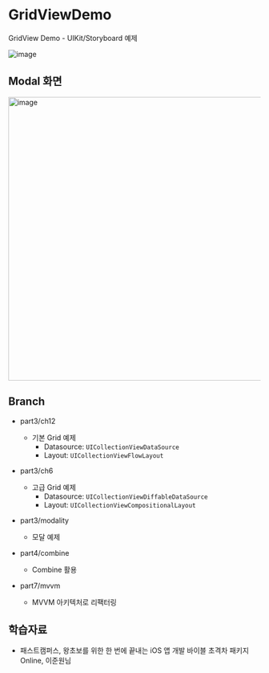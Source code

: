 # GridViewDemo
GridView Demo - UIKit/Storyboard 예제

![image](https://user-images.githubusercontent.com/89061309/202880021-1925698b-ade8-46b5-b31b-cdc6a3bcd21b.png)

## Modal 화면
<img width="565" alt="image" src="https://user-images.githubusercontent.com/89061309/203764333-507df707-185b-4e05-91dd-a1c5c2ab7dc0.png">


## Branch
* part3/ch12
  * 기본 Grid 예제
    * Datasource: `UICollectionViewDataSource`
    * Layout: `UICollectionViewFlowLayout`

* part3/ch6
  * 고급 Grid 예제
    * Datasource: `UICollectionViewDiffableDataSource`
    * Layout: `UICollectionViewCompositionalLayout`

* part3/modality
  * 모달 예제
* part4/combine
  * Combine 활용
  
* part7/mvvm
  * MVVM 아키텍처로 리팩터링


## 학습자료
* 패스트캠퍼스, 왕초보를 위한 한 번에 끝내는 iOS 앱 개발 바이블 초격차 패키지 Online, 이준원님
